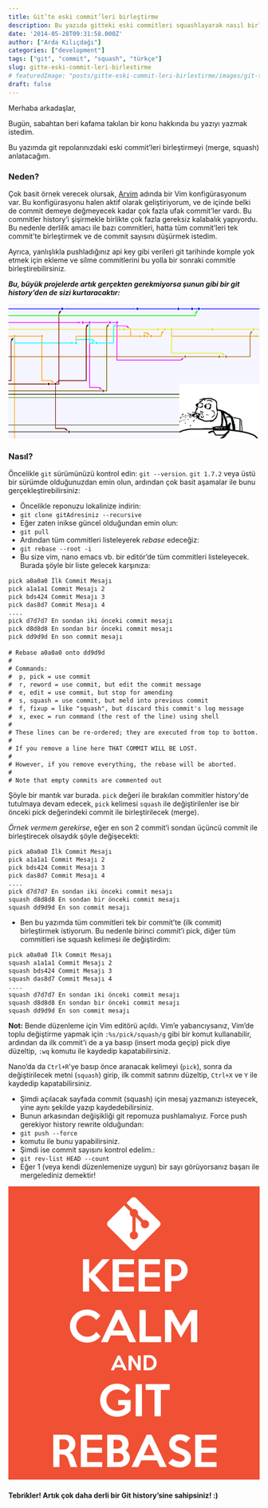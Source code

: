 ```yaml
---
title: Git’te eski commit’leri birleştirme
description: Bu yazıda gitteki eski commitleri squashlayarak nasıl birleştireceğiniz hakkında temel bilgileri bulabilirsiniz 
date: '2014-05-28T09:31:58.000Z'
author: ["Arda Kılıçdağı"]
categories: ["development"]
tags: ["git", "commit", "squash", "türkçe"]
slug: gitte-eski-commit-leri-birlestirme
# featuredImage: "posts/gitte-eski-commit-leri-birlestirme/images/git-tree.png"
draft: false
---
```


Merhaba arkadaşlar,

Bugün, sabahtan beri kafama takılan bir konu hakkında bu yazıyı yazmak istedim.

Bu yazımda git repolarınızdaki eski commit’leri birleştirmeyi (merge, squash) anlatacağım.

### Neden?

Çok basit örnek verecek olursak, [Arvim](https://github.com/Ardakilic/arvim) adında bir Vim konfigürasyonum var. Bu konfigürasyonu halen aktif olarak geliştiriyorum, ve de içinde belki de commit demeye değmeyecek kadar çok fazla ufak commit’ler vardı. Bu commitler history’i şişirmekle birlikte çok fazla gereksiz kalabalık yapıyordu. Bu nedenle derlilik amacı ile bazı commitleri, hatta tüm commit’leri tek commit’te birleştirmek ve de commit sayısını düşürmek istedim.

Ayrıca, yanlışlıkla pushladığınız api key gibi verileri git tarihinde komple yok etmek için ekleme ve silme commitlerini bu yolla bir sonraki commitle birleştirebilirsiniz.

**_Bu, büyük projelerde artık gerçekten gerekmiyorsa şunun gibi bir git history’den de sizi kurtaracaktır:_**

![](./images/git-tree.png)

### Nasıl?

Öncelikle `git` sürümünüzü kontrol edin: `git --version`. `git 1.7.2` veya üstü bir sürümde olduğunuzdan emin olun, ardından çok basit aşamalar ile bunu gerçekleştirebilirsiniz:

* Öncelikle reponuzu lokalinize indirin:
* `git clone gitAdresiniz --recursive`
* Eğer zaten inikse güncel olduğundan emin olun:
* `git pull`
* Ardından tüm commitleri listeleyerek _rebase_ edeceğiz:
* `git rebase --root -i`
* Bu size vim, nano emacs vb. bir editör’de tüm commitleri listeleyecek. Burada şöyle bir liste gelecek karşınıza:

```
pick a0a0a0 İlk Commit Mesajı  
pick a1a1a1 Commit Mesajı 2  
pick bds424 Commit Mesajı 3  
pick das8d7 Commit Mesajı 4  
....
pick d7d7d7 En sondan iki önceki commit mesajı  
pick d8d8d8 En sondan bir önceki commit mesajı  
pick dd9d9d En son commit mesajı

# Rebase a0a0a0 onto dd9d9d
#
# Commands:
#  p, pick = use commit
#  r, reword = use commit, but edit the commit message
#  e, edit = use commit, but stop for amending
#  s, squash = use commit, but meld into previous commit
#  f, fixup = like "squash", but discard this commit's log message
#  x, exec = run command (the rest of the line) using shell
#
# These lines can be re-ordered; they are executed from top to bottom.
#
# If you remove a line here THAT COMMIT WILL BE LOST.
#
# However, if you remove everything, the rebase will be aborted.
#
# Note that empty commits are commented out
```

Şöyle bir mantık var burada. `pick` değeri ile bırakılan commitler history'de tutulmaya devam edecek, `pick` kelimesi `squash` ile değiştirilenler ise bir önceki pick değerindeki commit ile birleştirilecek (merge).

_Örnek vermem gerekirse_, eğer en son 2 commit’i sondan üçüncü commit ile birleştirecek olsaydık şöyle değişecekti:

```
pick a0a0a0 İlk Commit Mesajı  
pick a1a1a1 Commit Mesajı 2  
pick bds424 Commit Mesajı 3  
pick das8d7 Commit Mesajı 4  
....
pick d7d7d7 En sondan iki önceki commit mesajı  
squash d8d8d8 En sondan bir önceki commit mesajı  
squash dd9d9d En son commit mesajı
```

* Ben bu yazımda tüm commitleri tek bir commit’te (ilk commit) birleştirmek istiyorum. Bu nedenle birinci commit’i pick, diğer tüm commitleri ise squash kelimesi ile değiştirdim:

```
pick a0a0a0 İlk Commit Mesajı  
squash a1a1a1 Commit Mesajı 2  
squash bds424 Commit Mesajı 3  
squash das8d7 Commit Mesajı 4  
....
squash d7d7d7 En sondan iki önceki commit mesajı  
squash d8d8d8 En sondan bir önceki commit mesajı  
squash dd9d9d En son commit mesajı
```

**Not:** Bende düzenleme için Vim editörü açıldı. Vim’e yabancıysanız, Vim’de toplu değiştirme yapmak için `:%s/pick/squash/g` gibi bir komut kullanabilir, ardından da ilk commit'i de a ya basıp (insert moda geçip) pick diye düzeltip, `:wq` komutu ile kaydedip kapatabilirsiniz.

Nano’da da `Ctrl+R`'ye basıp önce aranacak kelimeyi (`pick`), sonra da değiştirilecek metni (`squash`) girip, ilk commit satırını düzeltip, `Ctrl+X` ve `Y` ile kaydedip kapatabilirsiniz.

* Şimdi açılacak sayfada commit (squash) için mesaj yazmanızı isteyecek, yine aynı şekilde yazıp kaydedebilirsiniz.
* Bunun arkasından değişikliği git repomuza pushlamalıyız. Force push gerekiyor history rewrite olduğundan:
* `git push --force`
* komutu ile bunu yapabilirsiniz.
* Şimdi ise commit sayısını kontrol edelim.:
* `git rev-list HEAD --count`
* Eğer 1 (veya kendi düzenlemenize uygun) bir sayı görüyorsanız başarı ile mergelediniz demektir!

![](./images/git-rebase.png)

#### Tebrikler! Artık çok daha derli bir Git history’sine sahipsiniz! :)